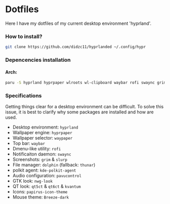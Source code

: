 # Dotfiles
Here I have my dotfiles of my current desktop environment 'hyprland'.
### How to install?
```bash
git clone https://github.com/didzc11/hyprlanded ~/.config/hypr
```
### Depencencies installation

#### Arch:
```bash
paru -S hyprland hyprpaper wlroots wl-clipboard waybar rofi swaync grim slurp wf-recorder light yad dolphin thunar geany mpv mpd mpc viewnior imagemagick polkit-kde-agent archlinux-xdg-menu xorg-xwayland alsa-utils pavucontrol nwg-look wlogout-git qt5ct qt6ct kvantum papirus-icon-theme 
```

### Specifications
Getting things clear for a desktop environment can be difficult. To solve
this issue, it is best to clarify why some packages are installed and how
are used.

- Desktop environment: `hyprland`
- Wallpaper engine: `hyprpaper`
- Wallpaper selector: `waypaper`
- Top bar: `waybar`
- Dmenu-like utility: `rofi`
- Notificaiton daemon: `swaync`
- Screenshots: `grim` & `slurp`
- File manager: `dolphin` (fallback: `thunar`)
- polkit agent: `kde-polkit-agent`
- Audio configuration: `pavucontrol`
- GTK look: `nwg-look`
- QT look: `qt5ct` & `qt6ct` & `kvantum`
- Icons: `papirus-icon-theme`
- Mouse theme: `Breeze-dark`
